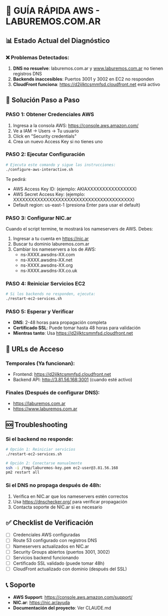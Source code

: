 # 🚀 GUÍA RÁPIDA AWS - LABUREMOS.COM.AR

## 📊 Estado Actual del Diagnóstico

### ❌ Problemas Detectados:
1. **DNS no resuelve**: laburemos.com.ar y www.laburemos.com.ar no tienen registros DNS
2. **Backends inaccesibles**: Puertos 3001 y 3002 en EC2 no responden
3. **CloudFront funciona**: https://d2ijlktcsmmfsd.cloudfront.net está activo

## 🔧 Solución Paso a Paso

### PASO 1: Obtener Credenciales AWS
1. Ingresa a la consola AWS: https://console.aws.amazon.com/
2. Ve a IAM → Users → Tu usuario
3. Click en "Security credentials"
4. Crea un nuevo Access Key si no tienes uno

### PASO 2: Ejecutar Configuración
```bash
# Ejecuta este comando y sigue las instrucciones:
./configure-aws-interactive.sh
```

Te pedirá:
- AWS Access Key ID: (ejemplo: AKIAXXXXXXXXXXXXXXXX)
- AWS Secret Access Key: (ejemplo: XXXXXXXXXXXXXXXXXXXXXXXXXXXXXXXXXXXXXXXX)
- Default region: us-east-1 (presiona Enter para usar el default)

### PASO 3: Configurar NIC.ar
Cuando el script termine, te mostrará los nameservers de AWS. Debes:

1. Ingresar a tu cuenta en https://nic.ar
2. Buscar tu dominio laburemos.com.ar
3. Cambiar los nameservers a los de AWS:
   - ns-XXXX.awsdns-XX.com
   - ns-XXXX.awsdns-XX.net
   - ns-XXXX.awsdns-XX.org
   - ns-XXXX.awsdns-XX.co.uk

### PASO 4: Reiniciar Servicios EC2
```bash
# Si los backends no responden, ejecuta:
./restart-ec2-services.sh
```

### PASO 5: Esperar y Verificar
- **DNS**: 2-48 horas para propagación completa
- **Certificado SSL**: Puede tomar hasta 48 horas para validación
- **Mientras tanto**: Usa https://d2ijlktcsmmfsd.cloudfront.net

## 📱 URLs de Acceso

### Temporales (Ya funcionan):
- Frontend: https://d2ijlktcsmmfsd.cloudfront.net
- Backend API: http://3.81.56.168:3001 (cuando esté activo)

### Finales (Después de configurar DNS):
- https://laburemos.com.ar
- https://www.laburemos.com.ar

## 🆘 Troubleshooting

### Si el backend no responde:
```bash
# Opción 1: Reiniciar servicios
./restart-ec2-services.sh

# Opción 2: Conectarse manualmente
ssh -i /tmp/laburemos-key.pem ec2-user@3.81.56.168
pm2 restart all
```

### Si el DNS no propaga después de 48h:
1. Verifica en NIC.ar que los nameservers estén correctos
2. Usa https://dnschecker.org/ para verificar propagación
3. Contacta soporte de NIC.ar si es necesario

## ✅ Checklist de Verificación

- [ ] Credenciales AWS configuradas
- [ ] Route 53 configurado con registros DNS
- [ ] Nameservers actualizados en NIC.ar
- [ ] Security Groups abiertos (puertos 3001, 3002)
- [ ] Servicios backend funcionando
- [ ] Certificado SSL validado (puede tomar 48h)
- [ ] CloudFront actualizado con dominio (después del SSL)

## 📞 Soporte

- **AWS Support**: https://console.aws.amazon.com/support/
- **NIC.ar**: https://nic.ar/ayuda
- **Documentación del proyecto**: Ver CLAUDE.md